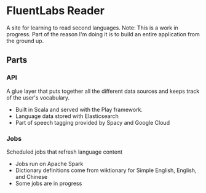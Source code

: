 # FluentLabs Reader
A site for learning to read second languages.
Note: This is a work in progress. Part of the reason I'm doing it is to build an entire application from the ground up.

## Parts
### API
A glue layer that puts together all the different data sources and keeps track of the user's vocabulary. 
-   Built in Scala and served with the Play framework.
-   Language data stored with Elasticsearch
-   Part of speech tagging provided by Spacy and Google Cloud

### Jobs
Scheduled jobs that refresh language content
-   Jobs run on Apache Spark
-   Dictionary definitions come from wiktionary for Simple English, English, and Chinese
-   Some jobs are in progress
